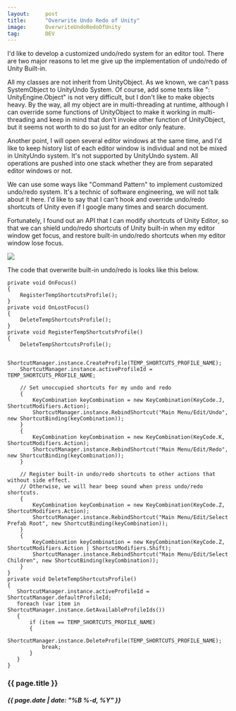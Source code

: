```yaml
---
layout:     post
title:      "Overwrite Undo Redo of Unity"
image:      OverwriteUndoRedoOfUnity
tag:        DEV
---
```


I'd like to develop a customized undo/redo system for an editor tool. There are two major reasons to let me give up the implementation of undo/redo of Unity Built-in.<!--more-->

All my classes are not inherit from UnityObject. As we known, we can't pass SystemObject to UnityUndo System. Of course, add some texts like ": UnityEngine.Object" is not very difficult, but I don't like to make objects heavy. By the way, all my object are in multi-threading at runtime, although I can override some functions of UnityObject to make it working in multi-threading and keep in mind that don't invoke other function of UnityObject, but it seems not worth to do so just for an editor only feature. 

Another point, I will open several editor windows at the same time, and I'd like to keep history list of each editor window is individual and not be mixed in UnityUndo system. It's not supported by UnityUndo system. All operations are pushed into one stack whether they are from separated editor windows or not. 

We can use some ways like "Command Pattern" to implement customized undo/redo system. It's a technic of software engineering, we will not talk about it here. I'd like to say that I can't hook and override undo/redo shortcuts of Unity even if I google many times and search document.  

Fortunately, I found out an API that I can modify shortcuts of Unity Editor, so that we can shield undo/redo shortcuts of Unity built-in when my editor window get focus, and restore built-in undo/redo shortcuts when my editor window lose focus.

![]({{site.url}}/{{site.post_images}}/OverwriteUndoRedoOfUnityA.png)

The code that overwrite built-in undo/redo is looks like this below.

```
private void OnFocus()
{
    RegisterTempShortcutsProfile();
}
private void OnLostFocus()
{
    DeleteTempShortcutsProfile();
}
private void RegisterTempShortcutsProfile()
{
    DeleteTempShortcutsProfile();

    ShortcutManager.instance.CreateProfile(TEMP_SHORTCUTS_PROFILE_NAME);
    ShortcutManager.instance.activeProfileId = TEMP_SHORTCUTS_PROFILE_NAME;

    // Set unoccupied shortcuts for my undo and redo
    {
        KeyCombination keyCombination = new KeyCombination(KeyCode.J, ShortcutModifiers.Action);
        ShortcutManager.instance.RebindShortcut("Main Menu/Edit/Undo", new ShortcutBinding(keyCombination));
    }
    {
        KeyCombination keyCombination = new KeyCombination(KeyCode.K, ShortcutModifiers.Action);
        ShortcutManager.instance.RebindShortcut("Main Menu/Edit/Redo", new ShortcutBinding(keyCombination));
    }

    // Register built-in undo/redo shortcuts to other actions that without side effect.
    // Otherwise, we will hear beep sound when press undo/redo shortcuts.
    {
        KeyCombination keyCombination = new KeyCombination(KeyCode.Z, ShortcutModifiers.Action);
        ShortcutManager.instance.RebindShortcut("Main Menu/Edit/Select Prefab Root", new ShortcutBinding(keyCombination));
    }
    {
        KeyCombination keyCombination = new KeyCombination(KeyCode.Z, ShortcutModifiers.Action | ShortcutModifiers.Shift);
        ShortcutManager.instance.RebindShortcut("Main Menu/Edit/Select Children", new ShortcutBinding(keyCombination));
    }
}
private void DeleteTempShortcutsProfile()
{
   ShortcutManager.instance.activeProfileId = ShortcutManager.defaultProfileId;
   foreach (var item in ShortcutManager.instance.GetAvailableProfileIds())
   {
       if (item == TEMP_SHORTCUTS_PROFILE_NAME)
       {
           ShortcutManager.instance.DeleteProfile(TEMP_SHORTCUTS_PROFILE_NAME);
           break;
       }
   }
}
```

<h3>{{ page.title }}</h3>
<h5>{{ page.date | date: "%B %-d, %Y" }}</h5>
